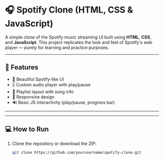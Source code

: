 # 🎧 Spotify Clone (HTML, CSS & JavaScript)

A simple clone of the Spotify music streaming UI built using **HTML**, **CSS**, and **JavaScript**. This project replicates the look and feel of Spotify's web player — purely for learning and practice purposes.

---

## 🚀 Features

- 🎵 Beautiful Spotify-like UI
- 🎚️ Custom audio player with play/pause
- 📃 Playlist layout with song info
- 📱 Responsive design
- 🔊 Basic JS interactivity (play/pause, progress bar)

---


---

## 💻 How to Run

1. Clone the repository or download the ZIP:
   ```bash
   git clone https://github.com/yourusername/spotify-clone.git


